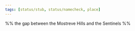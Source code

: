 ```yaml
---
tags: [status/stub, status/namecheck, place]
---
```


%% the gap between the Mostreve Hills and the Sentinels %%
